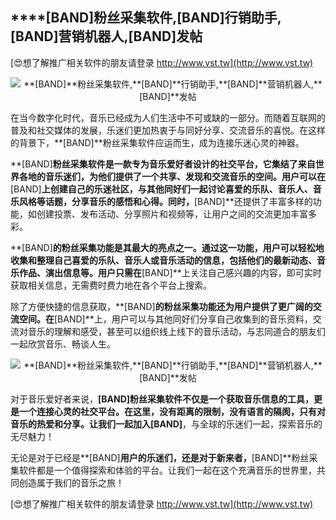 ## ****[BAND]**粉丝采集软件,**[BAND]**行销助手,**[BAND]**营销机器人,**[BAND]**发帖**

[😍想了解推广相关软件的朋友请登录 http://www.vst.tw](http://www.vst.tw)

 <center><img src="https://vst.tw/MP4/tuiguang/png/7.png" alt="**[BAND]**粉丝采集软件,**[BAND]**行销助手,**[BAND]**营销机器人,**[BAND]**发帖"></center>

在当今数字化时代，音乐已经成为人们生活中不可或缺的一部分。而随着互联网的普及和社交媒体的发展，乐迷们更加热衷于与同好分享、交流音乐的喜悦。在这样的背景下，**[BAND]**粉丝采集软件应运而生，成为连接乐迷心灵的神器。

**[BAND]**粉丝采集软件是一款专为音乐爱好者设计的社交平台，它集结了来自世界各地的音乐迷们，为他们提供了一个共享、发现和交流音乐的空间。用户可以在**[BAND]**上创建自己的乐迷社区，与其他同好们一起讨论喜爱的乐队、音乐人、音乐风格等话题，分享音乐的感悟和心得。同时，**[BAND]**还提供了丰富多样的功能，如创建投票、发布活动、分享照片和视频等，让用户之间的交流更加丰富多彩。

**[BAND]**的粉丝采集功能是其最大的亮点之一。通过这一功能，用户可以轻松地收集和整理自己喜爱的乐队、音乐人或音乐活动的信息，包括他们的最新动态、音乐作品、演出信息等。用户只需在**[BAND]**上关注自己感兴趣的内容，即可实时获取相关信息，无需费时费力地在各个平台上搜索。

除了方便快捷的信息获取，**[BAND]**的粉丝采集功能还为用户提供了更广阔的交流空间。在**[BAND]**上，用户可以与其他同好们分享自己收集到的音乐资料，交流对音乐的理解和感受，甚至可以组织线上线下的音乐活动，与志同道合的朋友们一起欣赏音乐、畅谈人生。

 <center><img src="https://vst.tw/MP4/tuiguang/png/8.png" alt="**[BAND]**粉丝采集软件,**[BAND]**行销助手,**[BAND]**营销机器人,**[BAND]**发帖"></center>

对于音乐爱好者来说，**[BAND]**粉丝采集软件不仅是一个获取音乐信息的工具，更是一个连接心灵的社交平台。在这里，没有距离的限制，没有语言的隔阂，只有对音乐的热爱和分享。让我们一起加入**[BAND]**，与全球的乐迷们一起，探索音乐的无尽魅力！

无论是对于已经是**[BAND]**用户的乐迷们，还是对于新来者，**[BAND]**粉丝采集软件都是一个值得探索和体验的平台。让我们一起在这个充满音乐的世界里，共同创造属于我们的音乐之旅！

[😍想了解推广相关软件的朋友请登录 http://www.vst.tw](http://www.vst.tw)



